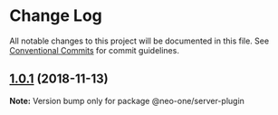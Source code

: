 # Change Log

All notable changes to this project will be documented in this file.
See [Conventional Commits](https://conventionalcommits.org) for commit guidelines.

## [1.0.1](https://github.com/neo-one-suite/neo-one/compare/@neo-one/server-plugin@1.0.0...@neo-one/server-plugin@1.0.1) (2018-11-13)

**Note:** Version bump only for package @neo-one/server-plugin
